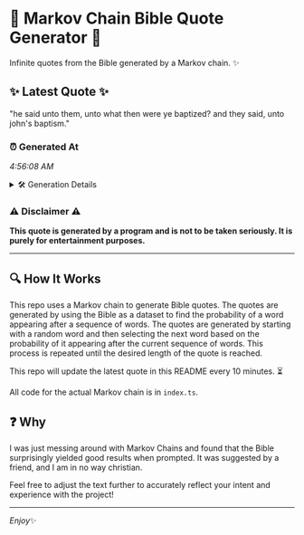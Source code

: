 # 📖 Markov Chain Bible Quote Generator 📖

Infinite quotes from the Bible generated by a Markov chain. ✨

## ✨ Latest Quote ✨
"he said unto them, unto what then were ye baptized? and they said, unto john's baptism."

### ⏰ Generated At
*4:56:08 AM*

<details>
    <summary>🛠️ Generation Details</summary>
    <p>
        <strong>🌱 Seed:</strong> he<br>
        <strong>🔄 Iterations:</strong> 15<br>
        <strong>📜 Context History:</strong><br>[ he ]: said<br>[ he, said ]: unto<br>[ he, said, unto ]: them,<br>[ he, said, unto, them, ]: unto<br>[ he, said, unto, them,, unto ]: what<br>[ he, said, unto, them,, unto, what ]: then<br>[ said, unto, them,, unto, what, then ]: were<br>[ unto, them,, unto, what, then, were ]: ye<br>[ them,, unto, what, then, were, ye ]: baptized?<br>[ unto, what, then, were, ye, baptized? ]: and<br>[ what, then, were, ye, baptized?, and ]: they<br>[ then, were, ye, baptized?, and, they ]: said,<br>[ were, ye, baptized?, and, they, said, ]: unto<br>[ ye, baptized?, and, they, said,, unto ]: john's<br>[ baptized?, and, they, said,, unto, john's ]: baptism.<br>
    </p>
</details>

### ⚠️ Disclaimer ⚠️
**This quote is generated by a program and is not to be taken seriously. It is purely for entertainment purposes.**

---

## 🔍 How It Works

This repo uses a Markov chain to generate Bible quotes. The quotes are generated by using the Bible as a dataset to find the probability of a word appearing after a sequence of words. The quotes are generated by starting with a random word and then selecting the next word based on the probability of it appearing after the current sequence of words. This process is repeated until the desired length of the quote is reached.

This repo will update the latest quote in this README every 10 minutes. ⏳

All code for the actual Markov chain is in `index.ts`.

## ❓ Why

I was just messing around with Markov Chains and found that the Bible surprisingly yielded good results when prompted. 
It was suggested by a friend, and I am in no way christian.

Feel free to adjust the text further to accurately reflect your intent and experience with the project!

---

*Enjoy*✨
